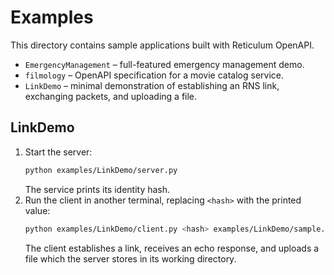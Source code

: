 # Examples

This directory contains sample applications built with Reticulum OpenAPI.

- `EmergencyManagement` – full-featured emergency management demo.
- `filmology` – OpenAPI specification for a movie catalog service.
- `LinkDemo` – minimal demonstration of establishing an RNS link, exchanging packets, and uploading a file.

## LinkDemo

1. Start the server:
   ```bash
   python examples/LinkDemo/server.py
   ```
   The service prints its identity hash.
2. Run the client in another terminal, replacing `<hash>` with the printed value:
   ```bash
   python examples/LinkDemo/client.py <hash> examples/LinkDemo/sample.txt
   ```
   The client establishes a link, receives an echo response, and uploads a file which the server stores in its working directory.
